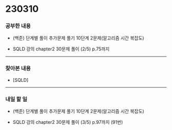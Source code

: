 # 230310

### 공부한 내용

- (백준) 단계별 풀이 추가문제 풀기 10단계 2문제(알고리즘 시간 복잡도)

- SQLD 강의 chapter2 30문제 풀이 (2/5) p.75까지

---

### 찾아본 내용

- [SQLD]

---

### 내일 할 일

- (백준) 단계별 풀이 추가문제 풀기 10단계 2문제(알고리즘 시간 복잡도)

- SQLD 강의 chapter2 30문제 풀이 (3/5) p.97까지 (91번)
